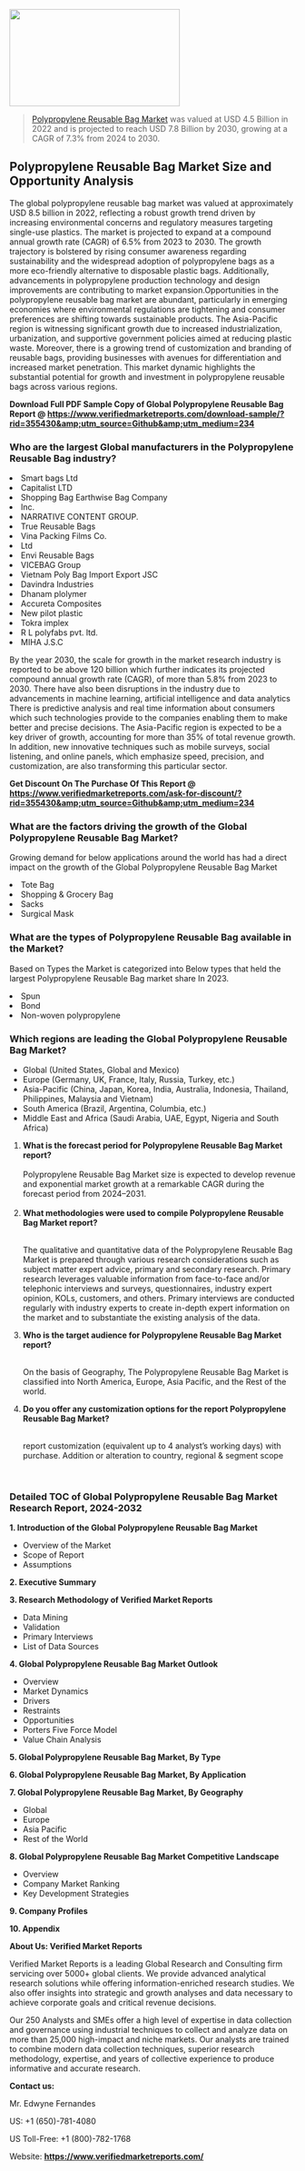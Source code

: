 <img src="https://ffe5etoiles.com/wp-content/uploads/2024/12/MST1-300x171.png" alt="" width="300" height="171" class="alignnone size-medium wp-image-20088" /><blockquote><p><p><a href="https://www.verifiedmarketreports.com/download-sample/?rid=355430&utm_source=Github&utm_medium=234" target="_blank">Polypropylene Reusable Bag Market</a> was valued at USD 4.5 Billion in 2022 and is projected to reach USD 7.8 Billion by 2030, growing at a CAGR of 7.3% from 2024 to 2030.</p></blockquote><p><h2>Polypropylene Reusable Bag Market Size and Opportunity Analysis</h2>The global polypropylene reusable bag market was valued at approximately USD 8.5 billion in 2022, reflecting a robust growth trend driven by increasing environmental concerns and regulatory measures targeting single-use plastics. The market is projected to expand at a compound annual growth rate (CAGR) of 6.5% from 2023 to 2030. The growth trajectory is bolstered by rising consumer awareness regarding sustainability and the widespread adoption of polypropylene bags as a more eco-friendly alternative to disposable plastic bags. Additionally, advancements in polypropylene production technology and design improvements are contributing to market expansion.Opportunities in the polypropylene reusable bag market are abundant, particularly in emerging economies where environmental regulations are tightening and consumer preferences are shifting towards sustainable products. The Asia-Pacific region is witnessing significant growth due to increased industrialization, urbanization, and supportive government policies aimed at reducing plastic waste. Moreover, there is a growing trend of customization and branding of reusable bags, providing businesses with avenues for differentiation and increased market penetration. This market dynamic highlights the substantial potential for growth and investment in polypropylene reusable bags across various regions.</p><p class=""><strong>Download Full PDF Sample Copy of Global Polypropylene Reusable Bag Report @ <a href="https://www.verifiedmarketreports.com/download-sample/?rid=355430&amp;utm_source=Github&amp;utm_medium=234" target="_blank">https://www.verifiedmarketreports.com/download-sample/?rid=355430&amp;utm_source=Github&amp;utm_medium=234</a></strong></p><h3 id="" class="">Who are the largest Global manufacturers in the Polypropylene Reusable Bag industry?</h3><p><li>Smart bags Ltd</li><li> Capitalist LTD</li><li> Shopping Bag Earthwise Bag Company</li><li> Inc.</li><li> NARRATIVE CONTENT GROUP.</li><li> True Reusable Bags</li><li> Vina Packing Films Co.</li><li> Ltd</li><li> Envi Reusable Bags</li><li> VICEBAG Group</li><li> Vietnam Poly Bag Import Export JSC</li><li> Davindra Industries</li><li> Dhanam plolymer</li><li> Accureta Composites</li><li> New pilot plastic</li><li> Tokra implex</li><li> R L polyfabs pvt. ltd.</li><li> MIHA J.S.C</li></p><div class=""><div class="" dir="" data-message-author-role="" data-message-id="" data-message-model-slug=""><div class=""><div class=""><div class=""><div class="" dir="" data-message-author-role="" data-message-id="" data-message-model-slug=""><div class=""><div class=""><p>By the year 2030, the scale for growth in the market research industry is reported to be above 120 billion which further indicates its projected compound annual growth rate (CAGR), of more than 5.8% from 2023 to 2030. There have also been disruptions in the industry due to advancements in machine learning, artificial intelligence and data analytics There is predictive analysis and real time information about consumers which such technologies provide to the companies enabling them to make better and precise decisions. The Asia-Pacific region is expected to be a key driver of growth, accounting for more than 35% of total revenue growth. In addition, new innovative techniques such as mobile surveys, social listening, and online panels, which emphasize speed, precision, and customization, are also transforming this particular sector.</p><p><strong>Get Discount On The Purchase Of This Report @&nbsp; <a href="https://www.verifiedmarketreports.com/ask-for-discount/?rid=355430&amp;utm_source=Github&amp;utm_medium=234" target="_blank">https://www.verifiedmarketreports.com/ask-for-discount/?rid=355430&amp;utm_source=Github&amp;utm_medium=234</a></strong></p></div></div></div></div></div></div></div></div><h3 id="" class="">What are the factors driving the growth of the Global Polypropylene Reusable Bag Market?</h3><p id="" class="">Growing demand for below applications around the world has had a direct impact on the growth of the Global Polypropylene Reusable Bag Market</p><p id="" class=""><li>Tote Bag</li><li> Shopping & Grocery Bag</li><li> Sacks</li><li> Surgical Mask</li></p><h3 id="" class="">What are the types of Polypropylene Reusable Bag available in the Market?</h3><p id="" class="">Based on Types the Market is categorized into Below types that held the largest Polypropylene Reusable Bag market share In 2023.</p><p id="" class=""><li>Spun</li><li> Bond</li><li> Non-woven polypropylene</li></p><h3 id="" class="">Which regions are leading the Global Polypropylene Reusable Bag Market?</h3><ul><li>Global (United States, Global and Mexico)</li><li>Europe (Germany, UK, France, Italy, Russia, Turkey, etc.)</li><li>Asia-Pacific (China, Japan, Korea, India, Australia, Indonesia, Thailand, Philippines, Malaysia and Vietnam)</li><li>South America (Brazil, Argentina, Columbia, etc.)</li><li>Middle East and Africa (Saudi Arabia, UAE, Egypt, Nigeria and South Africa)</li></ul><p><ol><li><strong>What is the forecast period for Polypropylene Reusable Bag Market report?<br /></strong><br /><span data-sheets-root="1" data-sheets-value="{&quot;1&quot;:2,&quot;2&quot;:&quot;XXXX size is expected to develop revenue and exponential market growth at a remarkable CAGR during the forecast period from 2024&ndash;2030.&quot;}" data-sheets-userformat="{&quot;2&quot;:12674,&quot;4&quot;:{&quot;1&quot;:2,&quot;2&quot;:16776960},&quot;10&quot;:2,&quot;11&quot;:0,&quot;15&quot;:&quot;Arial&quot;,&quot;16&quot;:12}">Polypropylene Reusable Bag Market size is expected to develop revenue and exponential market growth at a remarkable CAGR during the forecast period from 2024&ndash;2031.</span><br /><br /></li><li><strong>What methodologies were used to compile Polypropylene Reusable Bag Market report?<br /><br /></strong><p>The qualitative and quantitative data of the&nbsp;Polypropylene Reusable Bag Market is prepared through various research considerations such as subject matter expert advice, primary and secondary research. Primary research leverages valuable information from face-to-face and/or telephonic interviews and surveys, questionnaires, industry expert opinion, KOLs, customers, and others. Primary interviews are conducted regularly with industry experts to create in-depth expert information on the market and to substantiate the existing analysis of the data.&nbsp;</p></li><li><strong>Who is the target audience for Polypropylene Reusable Bag Market report?<br /><br /></strong><p>On the basis of Geography, The&nbsp;Polypropylene Reusable Bag Market is classified into North America, Europe, Asia Pacific, and the Rest of the world.</p></li><li><strong>Do you offer any customization options for the report Polypropylene Reusable Bag Market?<br /><br /></strong><p>report customization (equivalent up to 4 analyst&rsquo;s working days) with purchase. Addition or alteration to country, regional &amp; segment scope</p><p>&nbsp;</p></li></ol></p><h3 id="" class="">Detailed TOC of Global Polypropylene Reusable Bag Market Research Report, 2024-2032</h3><p id="" class=""><strong>1. Introduction of the Global Polypropylene Reusable Bag Market</strong></p><ul><li>Overview of the Market</li><li>Scope of Report</li><li>Assumptions</li></ul><p id="" class=""><strong>2. Executive Summary</strong></p><p id="" class=""><strong>3. Research Methodology of&nbsp;Verified Market Reports</strong></p><ul><li>Data Mining</li><li>Validation</li><li>Primary Interviews</li><li>List of Data Sources</li></ul><p id="" class=""><strong>4. Global Polypropylene Reusable Bag Market Outlook</strong></p><ul><li>Overview</li><li>Market Dynamics</li><li>Drivers</li><li>Restraints</li><li>Opportunities</li><li>Porters Five Force Model</li><li>Value Chain Analysis</li></ul><p id="" class=""><strong>5. Global Polypropylene Reusable Bag Market, By&nbsp;Type</strong></p><p id="" class=""><strong>6. Global Polypropylene Reusable Bag Market, By Application</strong></p><p id="" class=""><strong>7. Global Polypropylene Reusable Bag Market, By Geography</strong></p><ul><li>Global</li><li>Europe</li><li>Asia Pacific</li><li>Rest of the World</li></ul><p id="" class=""><strong>8. Global Polypropylene Reusable Bag Market Competitive Landscape</strong></p><ul><li>Overview</li><li>Company Market Ranking</li><li>Key Development Strategies</li></ul><p id="" class=""><strong>9. Company Profiles</strong></p><p id="" class=""><strong>10. Appendix</strong></p><p id="" class=""><strong>About Us: Verified Market Reports</strong></p><p id="" class="">Verified Market Reports is a leading Global Research and Consulting firm servicing over 5000+ global clients. We provide advanced analytical research solutions while offering information-enriched research studies. We also offer insights into strategic and growth analyses and data necessary to achieve corporate goals and critical revenue decisions.</p><p id="" class="">Our 250 Analysts and SMEs offer a high level of expertise in data collection and governance using industrial techniques to collect and analyze data on more than 25,000 high-impact and niche markets. Our analysts are trained to combine modern data collection techniques, superior research methodology, expertise, and years of collective experience to produce informative and accurate research.</p><p id="" class=""><strong>Contact us:</strong></p><p id="" class="">Mr. Edwyne Fernandes</p><p id="" class="">US: +1 (650)-781-4080</p><p id="" class="">US Toll-Free: +1 (800)-782-1768</p><p id="" class="">Website: <a target="" data-test-app-aware-link=""><strong>https://www.verifiedmarketreports.com/</strong></a></p>
